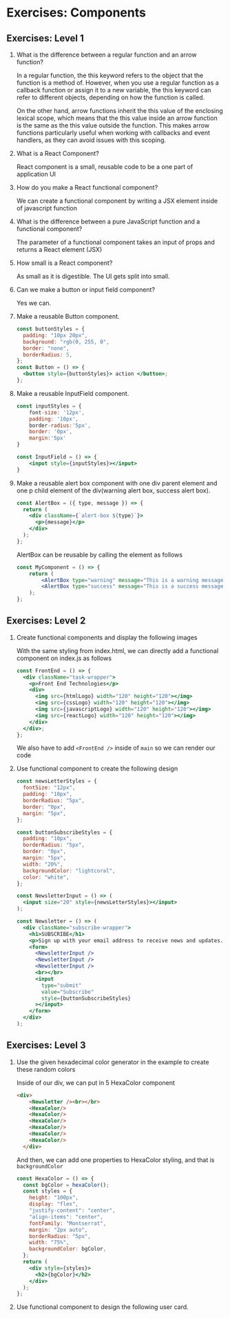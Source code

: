 # Exercises: Components

## Exercises: Level 1

1.  What is the difference between a regular function and an arrow function?

    In a regular function, the this keyword refers to the object that the function is a method of. However, when you use a regular function as a callback function or assign it to a new variable, the this keyword can refer to different objects, depending on how the function is called.

    On the other hand, arrow functions inherit the this value of the enclosing lexical scope, which means that the this value inside an arrow function is the same as the this value outside the function. This makes arrow functions particularly useful when working with callbacks and event handlers, as they can avoid issues with this scoping.

2.  What is a React Component?

    React component is a small, reusable code to be a one part of application UI

3.  How do you make a React functional component?

    We can create a functional component by writing a JSX element inside of javascript function

4.  What is the difference between a pure JavaScript function and a functional component?

    The parameter of a functional component takes an input of props and returns a React element (JSX)

5.  How small is a React component?

    As small as it is digestible. The UI gets split into small.

6.  Can we make a button or input field component?

    Yes we can.

7.  Make a reusable Button component.

    ```jsx
    const buttonStyles = {
      padding: "10px 20px",
      background: "rgb(0, 255, 0",
      border: "none",
      borderRadius: 5,
    };
    const Button = () => {
      <button style={buttonStyles}> action </button>;
    };
    ```

8.  Make a reusable InputField component.

    ```jsx
    const inputStyles = {
        font-size: '12px',
        padding: '10px',
        border-radius:'5px',
        border: '0px',
        margin:'5px'
    }

    const InputField = () => {
        <input style={inputStyles}></input>
    }
    ```

9.  Make a reusable alert box component with one div parent element and one p child element of the div(warning alert box, success alert box).

    ```jsx
    const AlertBox = ({ type, message }) => {
      return (
        <div className={`alert-box ${type}`}>
          <p>{message}</p>
        </div>
      );
    };
    ```

    AlertBox can be reusable by calling the element as follows

    ```jsx
    const MyComponent = () => {
        return (
            <AlertBox type="warning" message="This is a warning message." />
            <AlertBox type="success" message="This is a success message." />
        );
    };
    ```

## Exercises: Level 2

1. Create functional components and display the following images

   With the same styling from index.html, we can directly add a functional component on index.js as follows

   ```jsx
   const FrontEnd = () => {
     <div className="task-wrapper">
       <p>Front End Technologies</p>
       <div>
         <img src={htmlLogo} width="120" height="120"></img>
         <img src={cssLogo} width="120" height="120"></img>
         <img src={javascriptLogo} width="120" height="120"></img>
         <img src={reactLogo} width="120" height="120"></img>
       </div>
     </div>;
   };
   ```

   We also have to add `<FrontEnd />` inside of `main` so we can render our code

2. Use functional component to create the following design

   ```jsx
   const newsLetterStyles = {
     fontSize: "12px",
     padding: "10px",
     borderRadius: "5px",
     border: "0px",
     margin: "5px",
   };

   const buttonSubscribeStyles = {
     padding: "10px",
     borderRadius: "5px",
     border: "0px",
     margin: "5px",
     width: "20%",
     backgroundColor: "lightcoral",
     color: "white",
   };

   const NewsletterInput = () => (
     <input size="20" style={newsLetterStyles}></input>
   );

   const Newsletter = () => (
     <div className="subscribe-wrapper">
       <h1>SUBSCRIBE</h1>
       <p>Sign up with your email address to receive news and updates.</p>
       <form>
         <NewsletterInput />
         <NewsletterInput />
         <NewsletterInput />
         <br></br>
         <input
           type="submit"
           value="Subscribe"
           style={buttonSubscribeStyles}
         ></input>
       </form>
     </div>
   );
   ```

## Exercises: Level 3

1.  Use the given hexadecimal color generator in the example to create these random colors

    Inside of our div, we can put in 5 HexaColor component

    ```html
    <div>
        <Newsletter /><br></br>
        <HexaColor/>
        <HexaColor/>
        <HexaColor/>
        <HexaColor/>
        <HexaColor/>
        <HexaColor/>
      </div>
    ```

    And then, we can add one properties to HexaColor styling, and that is `backgroundColor`

    ```jsx
    const HexaColor = () => {
      const bgColor = hexaColor();
      const styles = {
        height: "100px",
        display: "flex",
        "justify-content": "center",
        "align-items": "center",
        fontFamily: "Montserrat",
        margin: "2px auto",
        borderRadius: "5px",
        width: "75%",
        backgroundColor: bgColor,
      };
      return (
        <div style={styles}>
          <h2>{bgColor}</h2>
        </div>
      );
    };
    ```

2.  Use functional component to design the following user card.
